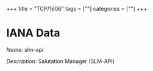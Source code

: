 +++
title = "TCP/1606"
tags = [""]
categories = [""]
+++

# IANA Data

_Name:_ slm-api

_Description:_ Salutation Manager (SLM-API)

